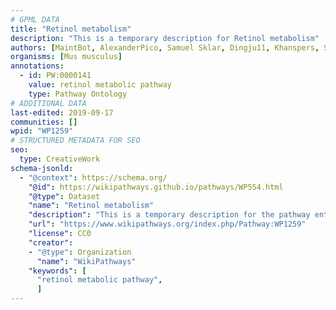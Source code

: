 ```yaml
---
# GPML DATA
title: "Retinol metabolism"
description: "This is a temporary description for Retinol metabolism"
authors: [MaintBot, AlexanderPico, Samuel Sklar, Dingju11, Khanspers, Strand, Thomas, Ddigles, Egonw, Mkutmon]
organisms: [Mus musculus]
annotations:
  - id: PW:0000141
    value: retinol metabolic pathway
    type: Pathway Ontology
# ADDITIONAL DATA
last-edited: 2019-09-17
communities: []
wpid: "WP1259"
# STRUCTURED METADATA FOR SEO
seo:
  type: CreativeWork
schema-jsonld:
  - "@context": https://schema.org/
    "@id": https://wikipathways.github.io/pathways/WP554.html
    "@type": Dataset
    "name": "Retinol metabolism"
    "description": "This is a temporary description for the pathway entitled: Retinol metabolism"
    "url": "https://www.wikipathways.org/index.php/Pathway:WP1259"
    "license": CC0
    "creator":
    - "@type": Organization
      "name": "WikiPathways"
    "keywords": [
      "retinol metabolic pathway",
      ]
---
```

